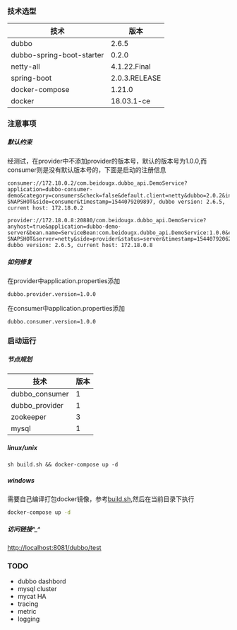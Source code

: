 ### 技术选型
| 技术 | 版本|
| ------ | ---- |
| dubbo | 2.6.5 |
| dubbo-spring-boot-starter | 0.2.0
| netty-all | 4.1.22.Final |
| spring-boot | 2.0.3.RELEASE |
| docker-compose | 1.21.0 |
| docker | 18.03.1-ce |
### 注意事项
##### 默认约束
经测试，在provider中不添加provider的版本号，默认的版本号为1.0.0,而consumer则是没有默认版本号的，下面是启动的注册信息
```
consumer://172.18.0.2/com.beidougx.dubbo_api.DemoService?application=dubbo-consumer-demo&category=consumers&check=false&default.client=netty&dubbo=2.0.2&interface=com.beidougx.dubbo_api.DemoService&methods=sayHello&pid=1&revision=0.0.1-SNAPSHOT&side=consumer&timestamp=1544079209897, dubbo version: 2.6.5, current host: 172.18.0.2

provider://172.18.0.8:20880/com.beidougx.dubbo_api.DemoService?anyhost=true&application=dubbo-demo-server&bean.name=ServiceBean:com.beidougx.dubbo_api.DemoService:1.0.0&category=configurators&check=false&dubbo=2.0.2&generic=false&interface=com.beidougx.dubbo_api.DemoService&methods=sayHello&pid=1&revision=0.0.1-SNAPSHOT&server=netty&side=provider&status=server&timestamp=1544079206222&version=1.0.0, dubbo version: 2.6.5, current host: 172.18.0.8
```
##### 如何修复
在provider中application.properties添加
```
dubbo.provider.version=1.0.0
```
在consumer中application.properties添加
```
dubbo.consumer.version=1.0.0
```
### 启动运行
##### 节点规划
| 技术 | 版本|
| ------ | ---- |
| dubbo_consumer | 1 |
| dubbo_provider | 1 |
| zookeeper | 3 | 
| mysql | 1 |
##### linux/unix
```
sh build.sh && docker-compose up -d
```
##### windows
需要自己编译打包docker镜像，参考[build.sh](./build.sh),然后在当前目录下执行
```bash
docker-compose up -d
```
##### 访问链接^_^
[http://localhost:8081/dubbo/test](http://localhost:8081/dubbo/test)
### TODO 
- dubbo dashbord
- mysql cluster
- mycat HA
- tracing
- metric
- logging